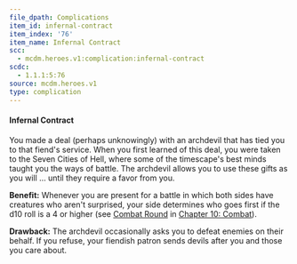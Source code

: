 ```yaml
---
file_dpath: Complications
item_id: infernal-contract
item_index: '76'
item_name: Infernal Contract
scc:
  - mcdm.heroes.v1:complication:infernal-contract
scdc:
  - 1.1.1:5:76
source: mcdm.heroes.v1
type: complication
---
```


#### Infernal Contract

You made a deal (perhaps unknowingly) with an archdevil that has tied you to that fiend's service. When you first learned of this deal, you were taken to the Seven Cities of Hell, where some of the timescape's best minds taught you the ways of battle. The archdevil allows you to use these gifts as you will … until they require a favor from you.

**Benefit:** Whenever you are present for a battle in which both sides have creatures who aren't surprised, your side determines who goes first if the d10 roll is a 4 or higher (see [Combat Round](#page-279-1) in [Chapter 10: Combat](#page-288-0)).

**Drawback:** The archdevil occasionally asks you to defeat enemies on their behalf. If you refuse, your fiendish patron sends devils after you and those you care about.
